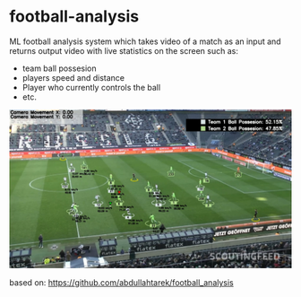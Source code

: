 # football-analysis
ML football analysis system which takes video of a match as an input and returns output video with live statistics on the screen such as:
- team ball possesion
- players speed and distance
- Player who currently controls the ball
- etc.

![image](image.png)

based on: https://github.com/abdullahtarek/football_analysis


